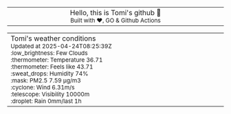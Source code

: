 
<div align="center">
<table>
<tbody>
<td align="center">
<img width="2000" height="0"><br>
Hello, this is Tomi's github 👋<br>
<sup>Built with ❤️, GO & Github Actions</sup><br>
<img width="2000" height="0">
</td>
</tbody>
</table>
</div>
<table>
<tbody>
<td align="left">
<img width="2000" height="0"><br>
Tomi's weather conditions<br>
<sup>Updated at 2025-04-24T08:25:39Z</sup><br>
<sup>:low_brightness: Few Clouds</sup><br>
<sup>:thermometer: Temperature 36.71 </sup><br>
<sup>:thermometer: Feels like 43.71</sup><br>
<sup>:sweat_drops: Humidity 74%</sup><br>
<sup>:mask: PM2.5 7.59 μg/m3</sup><br>
<sup>:cyclone: Wind 6.31m/s </sup><br>
<sup>:telescope: Visibility 10000m </sup><br>
<sup>:droplet: Rain 0mm/last 1h </sup><br>
<img width="2000" height="0">
</td>
<td align="left">
<img width="2000" height="0"><br>
<br>
<img width="2000" height="0">
</td>
</tbody>
</table>
</div>
    